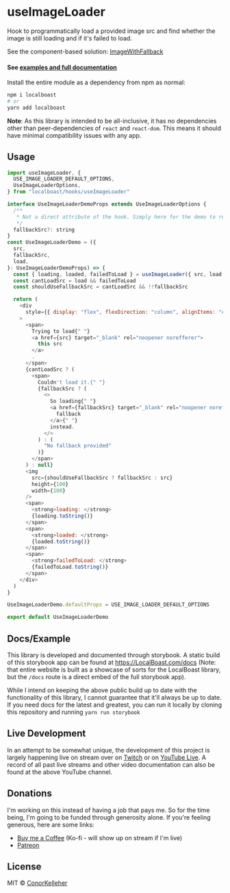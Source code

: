 <!--- Autogenerated Readme. Do not edit. Edit the templates or config files instead. --->
<h1>useImageLoader</h1>
Hook to programmatically load a provided image src and find whether the image is still loading and if it's failed to load.
<br>

See the component-based solution: [ImageWithFallback](https://github.com/conorkelleher/localboast/tree/main/src/components/ImageWithFallback)<br><h4>See [examples and full documentation](https://localboast.com/docs?path=/docs/hooks-useimageloader--docs)</h4>

Install the entire module as a dependency from npm as normal:

```bash
npm i localboast
# or
yarn add localboast
```

**Note**: As this library is intended to be all-inclusive, it has no dependencies other than peer-dependencies of `react` and `react-dom`. This means it should have minimal compatibility issues with any app.

## Usage

```javascript
import useImageLoader, {
  USE_IMAGE_LOADER_DEFAULT_OPTIONS,
  UseImageLoaderOptions,
} from "localboast/hooks/useImageLoader"

interface UseImageLoaderDemoProps extends UseImageLoaderOptions {
  /**
   * Not a direct attribute of the hook. Simply here for the demo to replicate usage of the ImageWithFallback component
   */
  fallbackSrc?: string
}
const UseImageLoaderDemo = ({
  src,
  fallbackSrc,
  load,
}: UseImageLoaderDemoProps) => {
  const { loading, loaded, failedToLoad } = useImageLoader({ src, load })
  const cantLoadSrc = load && failedToLoad
  const shouldUseFallbackSrc = cantLoadSrc && !!fallbackSrc

  return (
    <div
      style={{ display: "flex", flexDirection: "column", alignItems: "center" }}
    >
      <span>
        Trying to load{" "}
        <a href={src} target="_blank" rel="noopener norefferer">
          this src
        </a>
        .
      </span>
      {cantLoadSrc ? (
        <span>
          Couldn't load it.{" "}
          {fallbackSrc ? (
            <>
              So loading{" "}
              <a href={fallbackSrc} target="_blank" rel="noopener norefferer">
                fallback
              </a>{" "}
              instead.
            </>
          ) : (
            "No fallback provided"
          )}
        </span>
      ) : null}
      <img
        src={shouldUseFallbackSrc ? fallbackSrc : src}
        height={100}
        width={100}
      />
      <span>
        <strong>loading: </strong>
        {loading.toString()}
      </span>
      <span>
        <strong>loaded: </strong>
        {loaded.toString()}
      </span>
      <span>
        <strong>failedToLoad: </strong>
        {failedToLoad.toString()}
      </span>
    </div>
  )
}

UseImageLoaderDemo.defaultProps = USE_IMAGE_LOADER_DEFAULT_OPTIONS

export default UseImageLoaderDemo

```
## Docs/Example

This library is developed and documented through storybook.
A static build of this storybook app can be found at https://LocalBoast.com/docs
(Note: that entire website is built as a showcase of sorts for the LocalBoast library, but the `/docs` route is a direct embed of the full storybook app).

While I intend on keeping the above public build up to date with the functionality of this library, I cannot guarantee that it'll always be up to date. If you need docs for the latest and greatest, you can run it locally by cloning this repository and running `yarn run storybook`

## Live Development

In an attempt to be somewhat unique, the development of this project is largely happening live on stream over on [Twitch](https://twitch.tv/localboast) or on [YouTube Live](http://youtube.com/channel/UCt-IaL4qQsOU6_rbS7zky1Q/live). A record of all past live streams and other video documentation can also be found at the above YouTube channel.

## Donations

I'm working on this instead of having a job that pays me. So for the time being, I'm going to be funded through generosity alone. If you're feeling generous, here are some links:

- [Buy me a Coffee](https://localboast.com/kofi) (Ko-fi - will show up on stream if I'm live)
- [Patreon](https://localboast.com/patreon)

## License

MIT © [ConorKelleher](https://github/com/ConorKelleher)